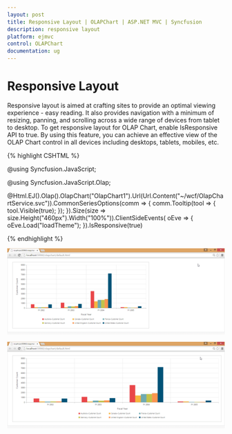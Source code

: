 ```yaml
---
layout: post
title: Responsive Layout | OLAPChart | ASP.NET MVC | Syncfusion
description: responsive layout
platform: ejmvc
control: OLAPChart
documentation: ug
---
```


# Responsive Layout

Responsive layout is aimed at crafting sites to provide an optimal viewing experience - easy reading. It also provides navigation with a minimum of resizing, panning, and scrolling across a wide range of devices from tablet to desktop. To get responsive layout for OLAP Chart, enable IsResponsive API to true. By using this feature, you can achieve an effective view of the OLAP Chart control in all devices including desktops, tablets, mobiles, etc. 

{% highlight CSHTML %}

@using Syncfusion.JavaScript;

@using Syncfusion.JavaScript.Olap;

@Html.EJ().Olap().OlapChart("OlapChart1").Url(Url.Content("~/wcf/OlapChartService.svc")).CommonSeriesOptions(comm 
=> { comm.Tooltip(tool => { tool.Visible(true); }); }).Size(size => 
size.Height("460px").Width("100%")).ClientSideEvents(
oEve => { oEve.Load("loadTheme"); }).IsResponsive(true)


{% endhighlight  %}


![](Responsive-Layout_images/Responsive-Layout_img1.png)





![](Responsive-Layout_images/Responsive-Layout_img2.png)




